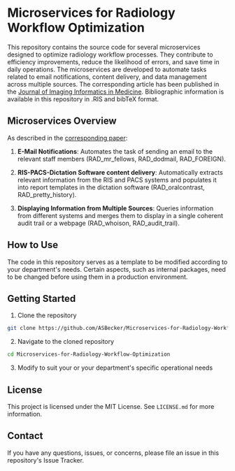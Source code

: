 # Microservices for Radiology Workflow Optimization

This repository contains the source code for several microservices designed to optimize radiology workflow processes. They contribute to efficiency improvements, reduce the likelihood of errors, and save time in daily operations. The microservices are developed to automate tasks related to email notifications, content delivery, and data management across multiple sources. The corresponding article has been published in the [Journal of Imaging Informatics in Medicine](https://link.springer.com/article/10.1007/s10278-024-01034-9). Bibliographic information is available in this repository in .RIS and bibTeX format.

## Microservices Overview

As described in the [corresponding paper](https://doi.org/10.1007/s10278-024-01034-9):

1.  **E-Mail Notifications**: Automates the task of sending an email to the relevant staff members (RAD_mr_fellows, RAD_dodmail, RAD_FOREIGN).
    
2.  **RIS-PACS-Dictation Software content delivery**: Automatically extracts relevant information from the RIS and PACS systems and populates it into report templates in the dictation software (RAD_oralcontrast, RAD_pretty_history).
    
3.  **Displaying Information from Multiple Sources**: Queries information from different systems and merges them to display in a single coherent audit trail or a webpage (RAD_whoison, RAD_audit_trail).
    

## How to Use

The code in this repository serves as a template to be modified according to your department's needs. Certain aspects, such as internal packages, need to be changed before using them in a production environment.

## Getting Started

1.  Clone the repository

```bash
git clone https://github.com/ASBecker/Microservices-for-Radiology-Workflow-Optimization.git
```

2.  Navigate to the cloned repository

```bash
cd Microservices-for-Radiology-Workflow-Optimization
```

3.  Modify to suit your or your department's specific operational needs

## License

This project is licensed under the MIT License. See `LICENSE.md` for more information.

## Contact

If you have any questions, issues, or concerns, please file an issue in this repository's Issue Tracker.
